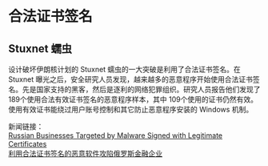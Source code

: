 # 合法证书签名
## Stuxnet 蠕虫
设计破坏伊朗核计划的 Stuxnet 蠕虫的一大突破是利用了合法证书签名。在 Stuxnet 曝光之后，安全研究人员发现，越来越多的恶意程序开始使用合法证书签名。先是国家支持的黑客，然后是逐利的网络犯罪组织。研究人员报告他们发现了 189个使用合法有效证书签名的恶意程序样本，其中 109个使用的证书仍然有效。使用有效证书能绕过用户账号控制和其它防止恶意程序安装的 Windows 机制。


新闻链接：  
[Russian Businesses Targeted by Malware Signed with Legitimate Certificates](http://news.softpedia.com/news/Russian-Businesses-Targeted-by-Malware-Signed-with-Legitimate-Certificates-478202.shtml)  
[利用合法证书签名的恶意软件攻陷俄罗斯金融企业 ](http://www.freebuf.com/news/63619.html)
